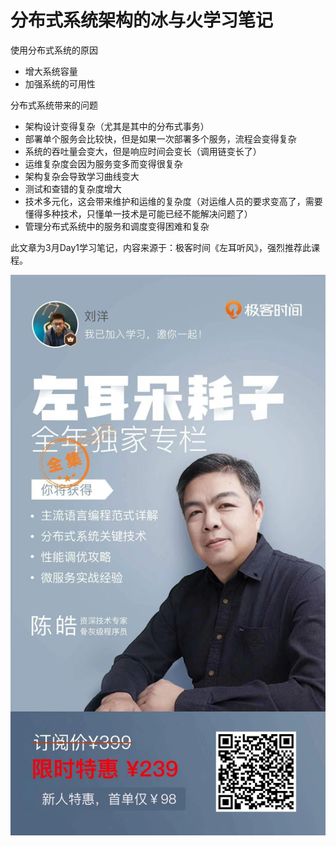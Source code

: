 # 分布式系统架构的冰与火学习笔记

使用分布式系统的原因
- 增大系统容量
- 加强系统的可用性

分布式系统带来的问题
- 架构设计变得复杂（尤其是其中的分布式事务）
- 部署单个服务会比较快，但是如果一次部署多个服务，流程会变得复杂
- 系统的吞吐量会变大，但是响应时间会变长（调用链变长了）
- 运维复杂度会因为服务变多而变得很复杂
- 架构复杂会导致学习曲线变大
- 测试和查错的复杂度增大
- 技术多元化，这会带来维护和运维的复杂度（对运维人员的要求变高了，需要懂得多种技术，只懂单一技术是可能已经不能解决问题了）
- 管理分布式系统中的服务和调度变得困难和复杂


此文章为3月Day1学习笔记，内容来源于：极客时间《左耳听风》，强烈推荐此课程。

![](../../img/20230306234244.jpg)